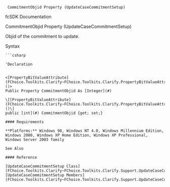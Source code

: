 ﻿     CommitmentObjid Property (UpdateCaseCommitmentSetup)                                                   

fcSDK Documentation

CommitmentObjid Property (UpdateCaseCommitmentSetup)

Objid of the commitment to update.

Syntax

```vbnet
```csharp

'Declaration
 

<[PropertyBitValueAttribute](FChoice.Toolkits.Clarify~FChoice.Toolkits.Clarify.PropertyBitValueAttribute.md)()>
Public Property CommitmentObjid As [Integer](#)

\[[PropertyBitValueAttribute](FChoice.Toolkits.Clarify~FChoice.Toolkits.Clarify.PropertyBitValueAttribute.md)()\]
public [int](#) CommitmentObjid {get; set;}

#### Requirements

**Platforms:** Windows 98, Windows NT 4.0, Windows Millennium Edition, Windows 2000, Windows XP Home Edition, Windows XP Professional, Windows Server 2003 family

See Also

#### Reference

[UpdateCaseCommitmentSetup Class](FChoice.Toolkits.Clarify~FChoice.Toolkits.Clarify.Support.UpdateCaseCommitmentSetup.md)  
[UpdateCaseCommitmentSetup Members](FChoice.Toolkits.Clarify~FChoice.Toolkits.Clarify.Support.UpdateCaseCommitmentSetup_members.md)